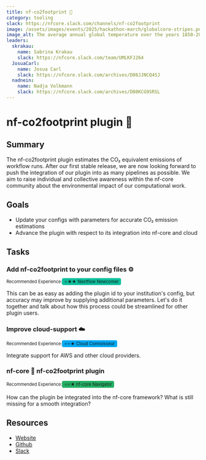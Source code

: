 ```yaml
---
title: nf-co2footprint 🌱
category: tooling
slack: https://nfcore.slack.com/channels/nf-co2footprint
image: /assets/images/events/2025/hackathon-march/globalcore-stripes.png
image_alt: The average annual global temperature over the years 1850-2017, known as the 'warming stripes' figure from the [climate lab book](https://www.climate-lab-book.ac.uk/2018/warming-stripes/) website
leaders:
  skrakau:
    name: Sabrina Krakau
    slack: https://nfcore.slack.com/team/UMLKFJ264
  JosuaCarl:
    name: Josua Carl
    slack: https://nfcore.slack.com/archives/D08JJNCQ4SJ
  nadnein:
    name: Nadja Volkmann
    slack: https://nfcore.slack.com/archives/D08KCG9SRSL
---
```


# nf-co2footprint plugin 🌱

## Summary

The nf-co2footprint plugin estimates the CO₂ equivalent emissions of workflow runs. After our first stable release, we are now looking forward to push the integration of our plugin into as many pipelines as possible. We aim to raise individual and collective awareness within the nf-core community about the environmental impact of our computational work.

## Goals

- Update your configs with parameters for accurate CO₂ emission estimations
- Advance the plugin with respect to its integration into nf-core and cloud

## Tasks

### Add nf-co2footprint to your config files ⚙️

<span style="line-height: 120%; font-size:0.8em;">Recommended Experience:</span><span style="background:#0DC09D; border-radius:4px; padding:2px 6px; font-size:0.8em; line-height: 120%;">⭐★★ Nextflow Newcomer</span>

This can be as easy as adding the plugin id to your institution's config, but accuracy may improve by supplying additional parameters. Let's do it together and talk about how this process could be streamlined for other plugin users.

### Improve cloud-support ☁️

<span style="line-height: 120%; font-size:0.8em;">Recommended Experience:</span><span style="background:#03A9F4; border-radius:4px; padding:2px 6px; font-size:0.8em; line-height: 120%;">⭐⭐★ Cloud Connoisseur</span>

Integrate support for AWS and other cloud providers.

### nf-core 🤝 nf-co2footprint plugin

<span style="line-height: 120%; font-size:0.8em;">Recommended Experience:</span><span style="background:#24B064; border-radius:4px; padding:2px 6px; font-size:0.8em;">⭐⭐★ nf-core Navigator</span>

How can the plugin be integrated into the nf-core framework? What is still missing for a smooth integration?

## Resources

- [Website](https://nextflow-io.github.io/nf-co2footprint/)
- [Github](https://github.com/nextflow-io/nf-co2footprint)
- [Slack](https://nfcore.slack.com/channels/nf-co2footprint)
